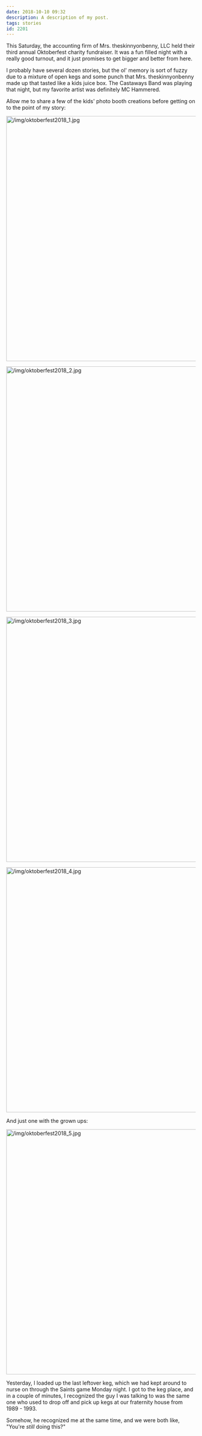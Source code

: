 ```yaml
---
date: 2018-10-10 09:32
description: A description of my post.
tags: stories
id: 2201
---
```

This Saturday, the accounting firm of Mrs. theskinnyonbenny, LLC held their third annual Oktoberfest charity fundraiser.  It was a fun filled night with a really good turnout, and it just promises to get bigger and better from here.

I probably have several dozen stories, but the ol' memory is sort of fuzzy due to a mixture of open kegs and some punch that Mrs. theskinnyonbenny made up that tasted like a kids juice box.  The Castaways Band was playing that night, but my favorite artist was definitely MC Hammered.
<!--more-->
Allow me to share a few of the kids' photo booth creations before getting on to the point of my story:

<a class="lightview centered" href="/img/oktoberfest2018_1.jpg" data-lightview-caption="" data-lightview-group="group1"><img src="/img/oktoberfest2018_1.jpg" alt="/img/oktoberfest2018_1.jpg" width="650px"><br><span class="caption"></span></a>

<a class="lightview centered" href="/img/oktoberfest2018_2.jpg" data-lightview-caption="" data-lightview-group="group1"><img src="/img/oktoberfest2018_2.jpg" alt="/img/oktoberfest2018_2.jpg" width="650px"><br><span class="caption"></span></a>

<a class="lightview centered" href="/img/oktoberfest2018_3.jpg" data-lightview-caption="" data-lightview-group="group1"><img src="/img/oktoberfest2018_3.jpg" alt="/img/oktoberfest2018_3.jpg" width="650px"><br><span class="caption"></span></a>

<a class="lightview centered" href="/img/oktoberfest2018_4.jpg" data-lightview-caption="" data-lightview-group="group1"><img src="/img/oktoberfest2018_4.jpg" alt="/img/oktoberfest2018_4.jpg" width="650px"><br><span class="caption"></span></a>

And just one with the grown ups:

<a class="lightview centered" href="/img/oktoberfest2018_5.jpg" data-lightview-caption="" data-lightview-group="group1"><img src="/img/oktoberfest2018_5.jpg" alt="/img/oktoberfest2018_5.jpg" width="650px"><br><span class="caption"></span></a>

Yesterday, I loaded up the last leftover keg, which we had kept around to nurse on through the Saints game Monday night.  I got to the keg place, and in a couple of minutes, I recognized the guy I was talking to was the same one who used to drop off and pick up kegs at our fraternity house from 1989 - 1993. 

Somehow, he recognized me at the same time, and we were both like, "You're <i>still</i> doing this?"
